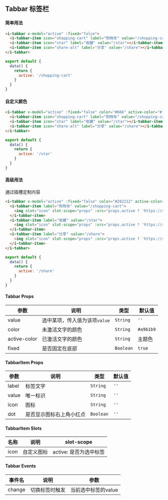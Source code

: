 ## Tabbar 标签栏

#### 简单用法

```html
<i-tabbar v-model="active" :fixed="false">
  <i-tabbar-item icon="shopping-cart" label="购物车" value="/shopping-cart" dot></i-tabbar-item>
  <i-tabbar-item icon="star" label="收藏" value="/star"></i-tabbar-item>
  <i-tabbar-item icon="share-alt" label="分享" value="/share"></i-tabbar-item>
</i-tabbar>
```

```javascript
export default {
  data() {
    return {
      active: '/shopping-cart'
    }
  }
}
```

#### 自定义颜色

```html
<i-tabbar v-model="active" :fixed="false" color="#666" active-color="#ff7e4a">
  <i-tabbar-item icon="shopping-cart" label="购物车" value="/shopping-cart"></i-tabbar-item>
  <i-tabbar-item icon="star" label="收藏" value="/star"></i-tabbar-item>
  <i-tabbar-item icon="share-alt" label="分享" value="/share"></i-tabbar-item>
</i-tabbar>
```

```javascript
export default {
  data() {
    return {
      active: '/star'
    }
  }
}
```

#### 高级用法

通过插槽定制内容

```html
<i-tabbar v-model="active" :fixed="false" color="#282212" active-color="#f7c635">
  <i-tabbar-item label="购物车" value="/shopping-cart">
    <img slot="icon" slot-scope="props" :src="props.active ? 'https://s2.ax1x.com/2019/05/24/ViztB9.png' : 'https://s2.ax1x.com/2019/05/24/VizN7R.png'">
  </i-tabbar-item>
  <i-tabbar-item label="收藏" value="/star">
    <img slot="icon" slot-scope="props" :src="props.active ? 'https://s2.ax1x.com/2019/05/24/VFSPb9.png' : 'https://s2.ax1x.com/2019/05/24/VizaA1.png'">
  </i-tabbar-item>
  <i-tabbar-item label="分享" value="/share">
    <img slot="icon" slot-scope="props" :src="props.active ? 'https://s2.ax1x.com/2019/05/24/Vizdtx.png' : 'https://s2.ax1x.com/2019/05/24/VizYnJ.png'">
  </i-tabbar-item>
</i-tabbar>
```

```javascript
export default {
  data() {
    return {
      active: '/share'
    }
  }
}
```

#### Tabbar Props

| 参数 | 说明 | 类型 | 默认值 |
|------|------|------|------|
| value | 选中某项，传入值为该项`value` | `String` | `''` |
| color | 未激活文字的颜色 | `String` | `#a9b1b9` |
| active-color | 已激活文字的颜色 | `String` | 主题色 |
| fixed | 是否固定在底部 | `Boolean` | `true` |

#### TabbarItem Props

| 参数 | 说明 | 类型 | 默认值 |
|------|------|------|------|
| label | 标签文字 | `String` | `''` |
| value | 唯一标识 | `String` | `''` |
| icon | 图标 | `String` | `''` |
| dot | 是否显示图标右上角小红点 | `Boolean` | `''` |

#### TabbarItem Slots

| 名称 | 说明 | slot-scope |
|------|------|------|
| icon | 自定义图标 | active: 是否为选中标签 |

#### Tabbar Events

| 事件名 | 说明 | 参数 |
|------|------|------|
| change | 切换标签时触发 | 当前选中标签的value |